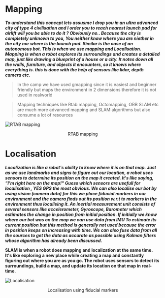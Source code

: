 
# Mapping 

***To understand this concept lets assusme I drop you in an ultra advanced city of type 4 civilisation and I order you to reach nearest launch pad for airlift will you be able to do it ?
Obviously no..
Because the city is completely unknown to you, You neither know where you are niether in the city nor where is the launch pad. Similar is the case of an autonomous bot. This is when we use mapping and Localisation.
Mapping is when a robot explores its surroundings and creates a detailed map, just like drawing a blueprint of a house or a city. It notes down all the walls, furniture, and objects it encounters, so it knows where everything is.
this is done with the help of sensors like lidar, depth camera etc.***

> In the camp we have used gmapping since it is easiest and beginner friendly but maps the environment in 2 dimensions therefore it is not used in realworld

>Mapping techniques like Rtab mapping, Octomapping, ORB SLAM etc are much more advanced mapping and SLAM algorithms but also consume a lot of resources

![RTAB mapping](https://github.com/panchal-harsh/Robotics-Camp-2023/blob/main/Phase1-Week2/ROS_specialization/images/rtab.jpg)
<p align="center">  RTAB mapping  </p>

# Localisation

***Localization is like a robot's ability to know where it is on that map. Just as we use landmarks and signs to figure out our location, a robot uses sensors to determine its position on the map it created. It's like saying, "I'm right here on the map!"
Guess which sensors are usefull for localisation , YES GPS the most obvious. We can also localise our bot by using vision (camera data) for this we place fiducial markers in our environment and the camera finds out its position w.r.t to markers in the environment thus localising it.
An inertial measurement unit consists of several sensors like accelerometer, Gyroscope, Barometer which estimates the change in position from initial position. If initially we know where our bot was on the map we can use data from IMU To estimate its current position but this method is generally not used because the error in position keeps on increasing with time.
We can also fuse data from all the sources to get the data as accurate as possible using  Kalman filters whose algorithm has already been discussed.***

__SLAM is when a robot does mapping and localization at the same time. It's like exploring a new place while creating a map and constantly figuring out where you are as you go. The robot uses sensors to detect its surroundings, build a map, and update its location on that map in real-time.__

![Localisation](https://github.com/panchal-harsh/Robotics-Camp-2023/blob/main/Phase1-Week2/ROS_specialization/images/WhatsApp%20Image%202023-06-01%20at%2015.54.38.jpeg)
<p align="center">  Localisation using fiducial markers  </p>
